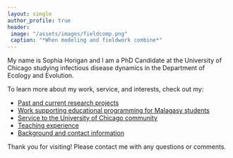 ```yaml
---
layout: single
author_profile: true
header:
 image: "/assets/images/fieldcomp.png"
 caption: "*When modeling and fieldwork combine*"
---
```


My name is Sophia Horigan and I am a PhD Candidate at the University of Chicago studying infectious disease dynamics in the Department of Ecology and Evolution.

To learn more about my work, service, and interests, check out my:

* [Past and current research projects](/research)
* [Work supporting educational programming for Malagasy students](/outreachprogramming)
* [Service to the University of Chicago community](/community)
* [Teaching experience](/teaching)
* [Background and contact information](/about)

Thank you for visiting! Please contact me with any questions or comments.
